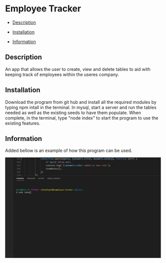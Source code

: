 
# **Employee Tracker**

* [Description](description)

* [Installation](installation)

* [Information](information)


## Description
An app that allows the user to create, view and delete tables to aid with keeping track of employees within the useres company. 
## Installation
Download the program from git hub and install all the required modules by typing npm intall in the terminal. In mysql, start a server and run the tables needed as well as the existing seeds to have them populate. When complete, in the terminal, type "node index" to start the program to use the existing features. 
## Information
Added bellow is an example of how this program can be used. 

![](Assets/employeeTracker.gif)
